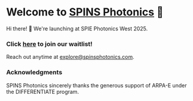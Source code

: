 # Welcome to [SPINS Photonics](https://spinswaitlist.netlify.app/) 💫

Hi there! 👋 We're launching at SPIE Photonics West 2025. 
### Click [here](https://spinswaitlist.netlify.app/) to join our waitlist! 


Reach out anytime at explore@spinsphotonics.com.

### Acknowledgments

SPINS Photonics sincerely thanks the generous support of ARPA-E under the DIFFERENTIATE program.



